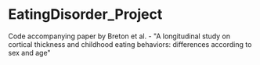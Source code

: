# EatingDisorder_Project
Code accompanying paper by Breton et al. - "A longitudinal study on cortical thickness and childhood eating behaviors: differences according to sex and age"
